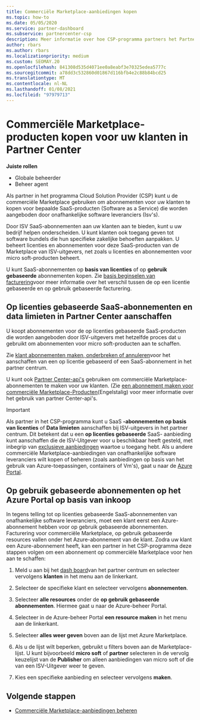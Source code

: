 ```yaml
---
title: Commerciële Marketplace-aanbiedingen kopen
ms.topic: how-to
ms.date: 05/05/2020
ms.service: partner-dashboard
ms.subservice: partnercenter-csp
description: Meer informatie over hoe CSP-programma partners het Partner Center Marketplace kunnen gebruiken om klanten te kopen van SaaS-aanbiedingen van onafhankelijke software leveranciers (Isv's).
author: rbars
ms.author: rbars
ms.localizationpriority: medium
ms.custom: SEOMAY.20
ms.openlocfilehash: 841308d535d4071ee0a8eabf3e70325edea5777c
ms.sourcegitcommit: a78dd3c532860d01867d116bfb4e2c88b84bcd25
ms.translationtype: MT
ms.contentlocale: nl-NL
ms.lasthandoff: 01/08/2021
ms.locfileid: "97979713"
---
```

# <a name="purchase-commercial-marketplace-products-for-your-customers-in-partner-center"></a>Commerciële Marketplace-producten kopen voor uw klanten in Partner Center


**Juiste rollen**

- Globale beheerder
- Beheer agent

Als partner in het programma Cloud Solution Provider (CSP) kunt u de commerciële Marketplace gebruiken om abonnementen voor uw klanten te kopen voor bepaalde SaaS-producten (Software as a Service) die worden aangeboden door onafhankelijke software leveranciers (Isv's).

Door ISV SaaS-abonnementen aan uw klanten aan te bieden, kunt u uw bedrijf helpen onderscheiden. U kunt klanten ook toegang geven tot software bundels die hun specifieke zakelijke behoeften aanpakken. U beheert licenties en abonnementen voor deze SaaS-producten van de Marketplace van ISV-uitgevers, net zoals u licenties en abonnementen voor micro soft-producten beheert.

U kunt SaaS-abonnementen op **basis van licenties** of op **gebruik gebaseerde** abonnementen kopen. Zie [basis beginselen van facturering](billing-basics.md)voor meer informatie over het verschil tussen de op een licentie gebaseerde en op gebruik gebaseerde facturering.

## <a name="purchase-license-based-and-metered-saas-subscriptions-in-partner-center"></a>Op licenties gebaseerde SaaS-abonnementen en data limieten in Partner Center aanschaffen

U koopt abonnementen voor de op licenties gebaseerde SaaS-producten die worden aangeboden door ISV-uitgevers met hetzelfde proces dat u gebruikt om abonnementen voor micro soft-producten aan te schaffen.

Zie [klant abonnementen maken, onderbreken of annuleren](create-a-new-subscription.md#create-a-new-subscription)voor het aanschaffen van een op licentie gebaseerd of een SaaS-abonnement in het partner centrum.

U kunt ook [Partner Center-api's](/partner-center/develop/) gebruiken om commerciële Marketplace-abonnementen te maken voor uw klanten. (Zie [een abonnement maken voor commerciële Marketplace-Producten](/partner-center/develop/create-subscription-azure-marketplace-products)(Engelstalig) voor meer informatie over het gebruik van partner Center-api's.

>[!IMPORTANT]
> Als partner in het CSP-programma kunt u SaaS **-abonnementen op basis van licenties** of **Data limieten** aanschaffen bij ISV-uitgevers in het partner centrum. Dit betekent dat u een **op licenties gebaseerde** SaaS-  aanbieding kunt aanschaffen die de ISV-Uitgever voor u beschikbaar heeft gesteld, met inbegrip van [exclusieve aanbiedingen](csp-commercial-marketplace-discover.md#learn-about-marketplace-exclusive-offers) waartoe u toegang hebt. Als u andere commerciële Marketplace-aanbiedingen van onafhankelijke software leveranciers wilt kopen of beheren (zoals aanbiedingen op basis van het gebruik van Azure-toepassingen, containers of Vm's), gaat u naar de [Azure Portal](https://portal.azure.com/).

## <a name="purchase-usage-based-subscriptions-in-the-azure-portal"></a>Op gebruik gebaseerde abonnementen op het Azure Portal op basis van inkoop

In tegens telling tot op licenties gebaseerde SaaS-abonnementen van onafhankelijke software leveranciers, moet een klant eerst een Azure-abonnement hebben voor op gebruik gebaseerde abonnementen. Facturering voor commerciële Marketplace, op gebruik gebaseerde resources vallen onder het Azure-abonnement van de klant. Zodra uw klant een Azure-abonnement heeft, kan een partner in het CSP-programma deze stappen volgen om een abonnement op commerciële Marketplace voor hen aan te schaffen:

1. Meld u aan bij het [dash board](https://partner.microsoft.com/dashboard)van het partner centrum en selecteer vervolgens **klanten** in het menu aan de linkerkant.

2. Selecteer de specifieke klant en selecteer vervolgens **abonnementen**.  

3. Selecteer **alle resources** onder de **op gebruik gebaseerde abonnementen**. Hiermee gaat u naar de Azure-beheer Portal.

4. Selecteer in de Azure-beheer Portal **een resource maken** in het menu aan de linkerkant.

5. Selecteer **alles weer geven** boven aan de lijst met Azure Marketplace.

6. Als u de lijst wilt beperken, gebruikt u filters boven aan de Marketplace-lijst. U kunt bijvoorbeeld **micro soft** of **partner** selecteren in de vervolg keuzelijst van de **Publisher** om alleen aanbiedingen van micro soft of die van een ISV-Uitgever weer te geven.

7. Kies een specifieke aanbieding en selecteer vervolgens **maken**.

## <a name="next-steps"></a>Volgende stappen

- [Commerciële Marketplace-aanbiedingen beheren](csp-commercial-marketplace-purchase.md)